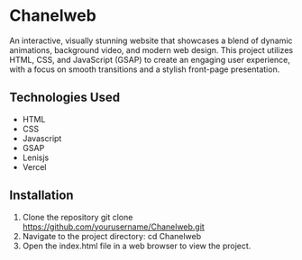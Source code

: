 # Chanelweb
An interactive, visually stunning website that showcases a blend of dynamic animations, background video, and modern web design. This project utilizes HTML, CSS, and JavaScript (GSAP) to create an engaging user experience, with a focus on smooth transitions and a stylish front-page presentation.


## Technologies Used
- HTML
- CSS
- Javascript
- GSAP
- Lenisjs
- Vercel


## Installation
1. Clone the repository
   git clone https://github.com/yourusername/Chanelweb.git
2. Navigate to the project directory:
    cd Chanelweb
3. Open the index.html file in a web browser to view the project.
   
  





  

